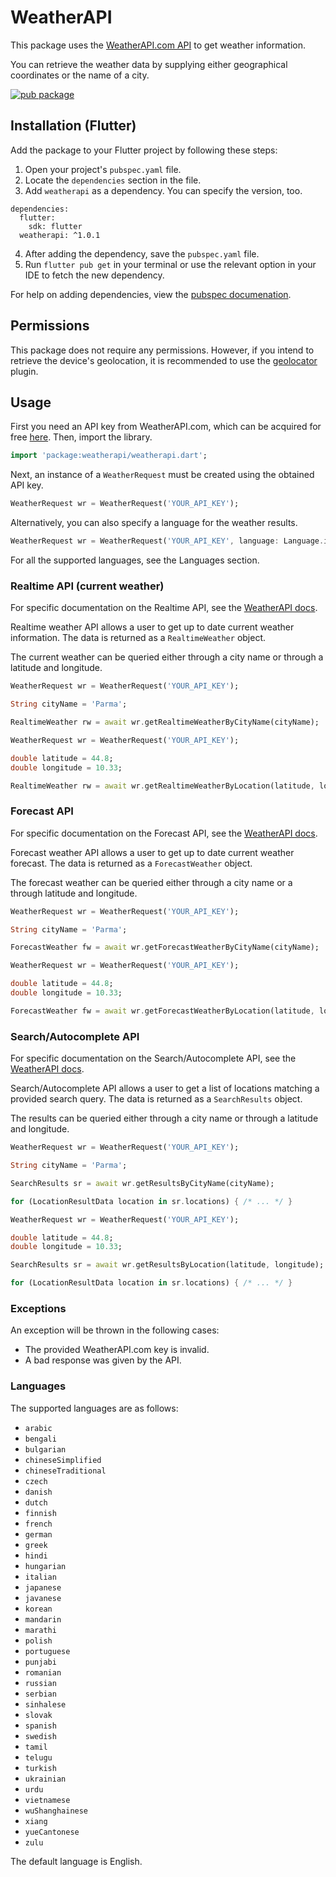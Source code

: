 # WeatherAPI

This package uses the [WeatherAPI.com API](https://www.weatherapi.com/) to get weather information.

You can retrieve the weather data by supplying either geographical coordinates or the name of a city.

[![pub package](https://img.shields.io/pub/v/weatherapi.svg)](https://pub.dartlang.org/packages/weatherapi)

## Installation (Flutter)

Add the package to your Flutter project by following these steps:
1. Open your project's `pubspec.yaml` file.
2. Locate the `dependencies` section in the file.
3. Add `weatherapi` as a dependency. You can specify the version, too.
```
dependencies:
  flutter:
    sdk: flutter
  weatherapi: ^1.0.1
```
4. After adding the dependency, save the `pubspec.yaml` file.
5. Run `flutter pub get` in your terminal or use the relevant option in your IDE to fetch the new dependency.

For help on adding dependencies, view the [pubspec documenation](https://flutter.io/using-packages/).

## Permissions

This package does not require any permissions. However, if you intend to retrieve the device's geolocation, it is recommended to use the [geolocator](https://pub.dev/packages/geolocator) plugin.

## Usage

First you need an API key from WeatherAPI.com, which can be acquired for free [here](https://www.weatherapi.com/signup.aspx/). Then, import the library.

```dart
import 'package:weatherapi/weatherapi.dart';
```

Next, an instance of a `WeatherRequest` must be created using the obtained API key.

```dart
WeatherRequest wr = WeatherRequest('YOUR_API_KEY');
```

Alternatively, you can also specify a language for the weather results.

```dart
WeatherRequest wr = WeatherRequest('YOUR_API_KEY', language: Language.italian);
```

For all the supported languages, see the Languages section.

### Realtime API (current weather)

For specific documentation on the Realtime API, see the [WeatherAPI docs](https://www.weatherapi.com/docs/).

Realtime weather API allows a user to get up to date current weather information. The data is returned as a `RealtimeWeather` object.

The current weather can be queried either through a city name or through a latitude and longitude.

```dart
WeatherRequest wr = WeatherRequest('YOUR_API_KEY');

String cityName = 'Parma';

RealtimeWeather rw = await wr.getRealtimeWeatherByCityName(cityName);
```

```dart
WeatherRequest wr = WeatherRequest('YOUR_API_KEY');

double latitude = 44.8;
double longitude = 10.33;

RealtimeWeather rw = await wr.getRealtimeWeatherByLocation(latitude, longitude);
```

### Forecast API

For specific documentation on the Forecast API, see the [WeatherAPI docs](https://www.weatherapi.com/docs/).

Forecast weather API allows a user to get up to date current weather forecast. The data is returned as a `ForecastWeather` object.

The forecast weather can be queried either through a city name or a through latitude and longitude.

```dart
WeatherRequest wr = WeatherRequest('YOUR_API_KEY');

String cityName = 'Parma';

ForecastWeather fw = await wr.getForecastWeatherByCityName(cityName);
```

```dart
WeatherRequest wr = WeatherRequest('YOUR_API_KEY');

double latitude = 44.8;
double longitude = 10.33;

ForecastWeather fw = await wr.getForecastWeatherByLocation(latitude, longitude);
```

### Search/Autocomplete API

For specific documentation on the Search/Autocomplete API, see the [WeatherAPI docs](https://www.weatherapi.com/docs/).

Search/Autocomplete API allows a user to get a list of locations matching a provided search query. The data is returned as a `SearchResults` object.

The results can be queried either through a city name or through a latitude and longitude.

```dart
WeatherRequest wr = WeatherRequest('YOUR_API_KEY');

String cityName = 'Parma';

SearchResults sr = await wr.getResultsByCityName(cityName);

for (LocationResultData location in sr.locations) { /* ... */ }
```

```dart
WeatherRequest wr = WeatherRequest('YOUR_API_KEY');

double latitude = 44.8;
double longitude = 10.33;

SearchResults sr = await wr.getResultsByLocation(latitude, longitude);

for (LocationResultData location in sr.locations) { /* ... */ }
```

### Exceptions

An exception will be thrown in the following cases:

* The provided WeatherAPI.com key is invalid.
* A bad response was given by the API.

### Languages

The supported languages are as follows:

* `arabic`
* `bengali`
* `bulgarian`
* `chineseSimplified`
* `chineseTraditional`
* `czech`
* `danish`
* `dutch`
* `finnish`
* `french`
* `german`
* `greek`
* `hindi`
* `hungarian`
* `italian`
* `japanese`
* `javanese`
* `korean`
* `mandarin`
* `marathi`
* `polish`
* `portuguese`
* `punjabi`
* `romanian`
* `russian`
* `serbian`
* `sinhalese`
* `slovak`
* `spanish`
* `swedish`
* `tamil`
* `telugu`
* `turkish`
* `ukrainian`
* `urdu`
* `vietnamese`
* `wuShanghainese`
* `xiang`
* `yueCantonese`
* `zulu`

The default language is English.
